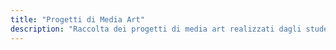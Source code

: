 ```yaml
---
title: "Progetti di Media Art"
description: "Raccolta dei progetti di media art realizzati dagli studenti dell'Accademia di Belle Arti di Frosinone nell'anno accademico 2024/2025"
---
```

